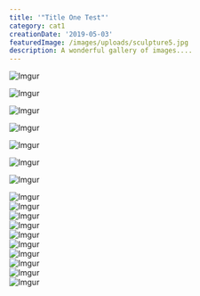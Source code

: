 ```yaml
---
title: '"Title One Test"'
category: cat1
creationDate: '2019-05-03'
featuredImage: /images/uploads/sculpture5.jpg
description: A wonderful gallery of images....
---
```

![Imgur](https://i.imgur.com/9v3Zz1h.jpg "blah blah")

![Imgur](https://i.imgur.com/gjlUG9z.jpg "blah blah")

![Imgur](https://i.imgur.com/2uUBnK4.jpg) 

![Imgur](https://i.imgur.com/FNXdZsR.jpg) 

![Imgur](https://i.imgur.com/u1ZyFzX.jpg) 

![Imgur](https://i.imgur.com/CIPCZ2y.jpg "hello")

![Imgur](https://i.imgur.com/leHZCNq.jpg)

![Imgur](https://i.imgur.com/Jklv4j4.jpg)\
![Imgur](https://i.imgur.com/VNRmJF7.jpg)\
![Imgur](https://i.imgur.com/qGpotbm.jpg)\
![Imgur](https://i.imgur.com/ecVUgrV.jpg)\
![Imgur](https://i.imgur.com/jXUG5lk.jpg)\
![Imgur](https://i.imgur.com/9v3Zz1h.jpg)\
![Imgur](https://i.imgur.com/qskmB5c.jpg)\
![Imgur](https://i.imgur.com/Hp4Dm82.jpg)\
![Imgur](https://i.imgur.com/GzJZN3g.jpg)\
![Imgur](https://i.imgur.com/HKch0sg.jpg)
